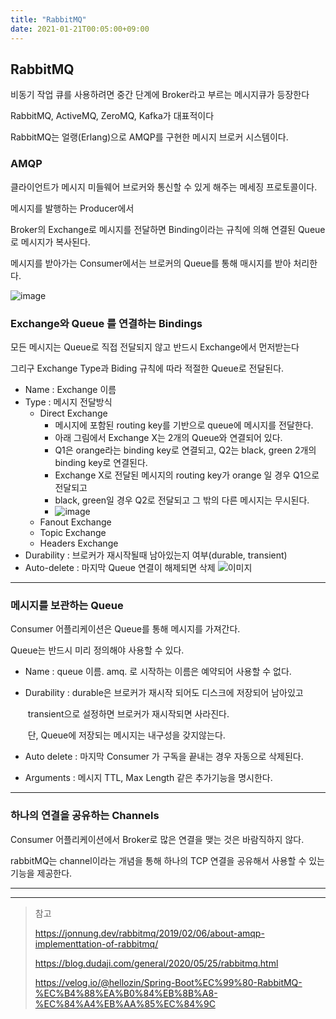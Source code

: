 ```yaml
---
title: "RabbitMQ"
date: 2021-01-21T00:05:00+09:00
---
```

## RabbitMQ

비동기 작업 큐를 사용하려면 중간 단계에 Broker라고 부르는 메시지큐가 등장한다

RabbitMQ, ActiveMQ, ZeroMQ, Kafka가 대표적이다

RabbitMQ는 얼랭(Erlang)으로 AMQP를 구현한 메시지 브로커 시스템이다.



### AMQP

클라이언트가 메시지 미들웨어 브로커와 통신할 수 있게 해주는 메세징 프로토콜이다.

메시지를 발행하는 Producer에서 

Broker의 Exchange로 메시지를 전달하면 Binding이라는 규칙에 의해 연결된 Queue로 메시지가 복사된다.

메시지를 받아가는 Consumer에서는 브로커의 Queue를 통해 매시지를 받아 처리한다.

![image](https://blog.dudaji.com/assets/rabbitmq/MessageFlow.png)

### Exchange와 Queue 를 연결하는 Bindings

모든 메시지는 Queue로 직접 전달되지 않고 반드시 Exchange에서 먼저받는다

그리구 Exchange Type과 Biding 규칙에 따라 적절한 Queue로 전달된다.

* Name : Exchange 이름
* Type : 메시지 전달방식
  * Direct Exchange
    * 메시지에 포함된 routing key를 기반으로 queue에 메시지를 전달한다.
    * 아래 그림에서 Exchange X는 2개의 Queue와 연결되어 있다.
    * Q1은 orange라는 binding key로 연결되고, Q2는 black, green 2개의 binding key로 연결된다.
    * Exchange X로 전달된 메시지의 routing key가 orange 일 경우 Q1으로 전달되고
    * black, green일 경우 Q2로 전달되고 그 밖의 다른 메시지는 무시된다.
    * ![image](https://www.rabbitmq.com/img/tutorials/direct-exchange.png)
  * Fanout Exchange
  * Topic Exchange
  * Headers Exchange
* Durability : 브로커가 재시작될때 남아있는지 여부(durable, transient)
* Auto-delete : 마지막 Queue 연결이 해제되면 삭제
![이미지](https://jonnung.dev/images/rabbitmq-exchange.png)



---

### 메시지를 보관하는 Queue

Consumer 어플리케이션은 Queue를 통해 메시지를 가져간다. 

Queue는 반드시 미리 정의해야 사용할 수 있다.

* Name : queue 이름. amq. 로 시작하는 이름은 예약되어 사용할 수 없다.

* Durability : durable은 브로커가 재시작 되어도 디스크에 저장되어 남아있고

  ​				transient으로 설정하면 브로커가 재시작되면 사라진다. 

  ​				단, Queue에 저장되는 메시지는 내구성을 갖지않는다.

* Auto delete : 마지막 Consumer 가 구독을 끝내는 경우 자동으로 삭제된다.
* Arguments : 메시지 TTL, Max Length 같은 추가기능을 명시한다.



----

### 하나의 연결을 공유하는 Channels

Consumer 어플리케이션에서 Broker로 많은 연결을 맺는 것은 바람직하지 않다.

rabbitMQ는 channel이라는 개념을 통해 하나의 TCP 연결을 공유해서 사용할 수 있는 기능을 제공한다.




---
---

> 참고
>
> https://jonnung.dev/rabbitmq/2019/02/06/about-amqp-implementtation-of-rabbitmq/
>
> https://blog.dudaji.com/general/2020/05/25/rabbitmq.html
> 
> https://velog.io/@hellozin/Spring-Boot%EC%99%80-RabbitMQ-%EC%B4%88%EA%B0%84%EB%8B%A8-%EC%84%A4%EB%AA%85%EC%84%9C

